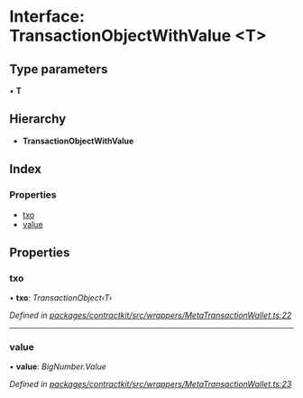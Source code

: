 # Interface: TransactionObjectWithValue <**T**>

## Type parameters

▪ **T**

## Hierarchy

* **TransactionObjectWithValue**

## Index

### Properties

* [txo](_wrappers_metatransactionwallet_.transactionobjectwithvalue.md#txo)
* [value](_wrappers_metatransactionwallet_.transactionobjectwithvalue.md#value)

## Properties

###  txo

• **txo**: *TransactionObject‹T›*

*Defined in [packages/contractkit/src/wrappers/MetaTransactionWallet.ts:22](https://github.com/celo-org/celo-monorepo/blob/master/packages/contractkit/src/wrappers/MetaTransactionWallet.ts#L22)*

___

###  value

• **value**: *BigNumber.Value*

*Defined in [packages/contractkit/src/wrappers/MetaTransactionWallet.ts:23](https://github.com/celo-org/celo-monorepo/blob/master/packages/contractkit/src/wrappers/MetaTransactionWallet.ts#L23)*
